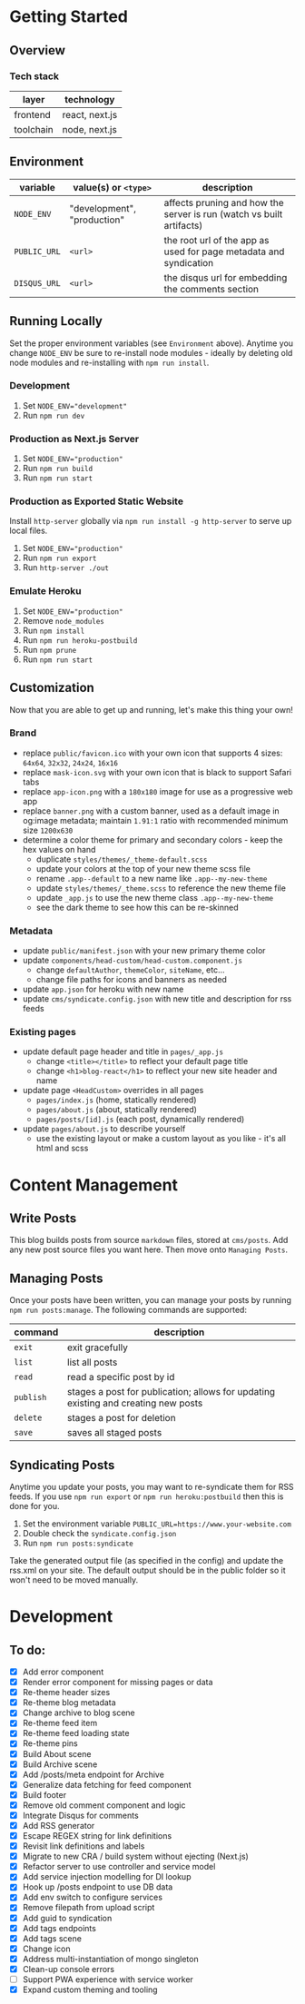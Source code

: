 # Getting Started

## Overview

### Tech stack

layer      | technology
---------- | ----------
frontend   | react, next.js
toolchain  | node, next.js

## Environment

variable     | value(s) or `<type>`        | description
------------ | --------------------------- | -----------
`NODE_ENV`   | "development", "production" | affects pruning and how the server is run (watch vs built artifacts)
`PUBLIC_URL` | `<url>`                     | the root url of the app as used for page metadata and syndication
`DISQUS_URL` | `<url>`                     | the disqus url for embedding the comments section

## Running Locally

Set the proper environment variables (see `Environment` above).
Anytime you change `NODE_ENV` be sure to re-install node modules - ideally by deleting old node modules and re-installing with `npm run install`.

### Development
1. Set `NODE_ENV="development"`
2. Run `npm run dev`

### Production as Next.js Server
1. Set `NODE_ENV="production"`
2. Run `npm run build`
3. Run `npm run start` 

### Production as Exported Static Website
Install `http-server` globally via `npm run install -g http-server` to serve up local files.
1. Set `NODE_ENV="production"`
2. Run `npm run export`
3. Run `http-server ./out`

### Emulate Heroku
1. Set `NODE_ENV="production"`
2. Remove `node_modules`
4. Run `npm install`
5. Run `npm run heroku-postbuild`
6. Run `npm prune`
7. Run `npm run start` 

## Customization

Now that you are able to get up and running, let's make this thing your own!

### Brand
* replace `public/favicon.ico` with your own icon that supports 4 sizes: `64x64`, `32x32`, `24x24`, `16x16`
* replace `mask-icon.svg` with your own icon that is black to support Safari tabs
* replace `app-icon.png` with a `180x180` image for use as a progressive web app
* replace `banner.png` with a custom banner, used as a default image in og:image metadata; maintain `1.91:1` ratio with recommended minimum size `1200x630`
* determine a color theme for primary and secondary colors - keep the hex values on hand
  - duplicate `styles/themes/_theme-default.scss`
  - update your colors at the top of your new theme scss file
  - rename `.app--default` to a new name like `.app--my-new-theme`
  - update `styles/themes/_theme.scss` to reference the new theme file
  - update `_app.js` to use the new theme class `.app--my-new-theme`
  - see the dark theme to see how this can be re-skinned

### Metadata
* update `public/manifest.json` with your new primary theme color
* update `components/head-custom/head-custom.component.js`
  - change `defaultAuthor`, `themeColor`, `siteName`, etc...
  - change file paths for icons and banners as needed
* update `app.json` for heroku with new name
* update `cms/syndicate.config.json` with new title and description for rss feeds

### Existing pages
* update default page header and title in `pages/_app.js`
  - change `<title></title>` to reflect your default page title
  - change `<h1>blog-react</h1>` to reflect your new site header and name
* update page `<HeadCustom>` overrides in all pages
  - `pages/index.js` (home, statically rendered)
  - `pages/about.js` (about, statically rendered)
  - `pages/posts/[id].js` (each post, dynamically rendered)
* update `pages/about.js` to describe yourself
  - use the existing layout or make a custom layout as you like - it's all html and scss

# Content Management

## Write Posts
This blog builds posts from source `markdown` files, stored at `cms/posts`. Add any new post source files you want here. Then move onto `Managing Posts`.

## Managing Posts
Once your posts have been written, you can manage your posts by running `npm run posts:manage`.
The following commands are supported:

command   | description
---------  | -----------
`exit`    | exit gracefully
`list`    | list all posts
`read`    | read a specific post by id
`publish` | stages a post for publication; allows for updating existing and creating new posts
`delete`  | stages a post for deletion
`save`    | saves all staged posts

## Syndicating Posts
Anytime you update your posts, you may want to re-syndicate them for RSS feeds. If you use `npm run export` or `npm run heroku:postbuild` then this is done for you.
1. Set the environment variable `PUBLIC_URL=https://www.your-website.com`
4. Double check the `syndicate.config.json`
5. Run `npm run posts:syndicate`

Take the generated output file (as specified in the config) and update the rss.xml on your site. The default output should be in the public folder so it won't need to be moved manually.

# Development

## To do:
- [x] Add error component  
- [x] Render error component for missing pages or data  
- [x] Re-theme header sizes  
- [x] Re-theme blog metadata  
- [x] Change archive to blog scene  
- [x] Re-theme feed item  
- [x] Re-theme feed loading state  
- [x] Re-theme pins  
- [x] Build About scene  
- [x] Build Archive scene  
- [x] Add /posts/meta endpoint for Archive  
- [x] Generalize data fetching for feed component  
- [x] Build footer  
- [x] Remove old comment component and logic  
- [x] Integrate Disqus for comments  
- [x] Add RSS generator  
- [x] Escape REGEX string for link definitions  
- [x] Revisit link definitions and labels  
- [x] Migrate to new CRA / build system without ejecting (Next.js)
- [x] Refactor server to use controller and service model  
- [x] Add service injection modelling for DI lookup  
- [x] Hook up /posts endpoint to use DB data  
- [x] Add env switch to configure services  
- [x] Remove filepath from upload script  
- [x] Add guid to syndication  
- [x] Add tags endpoints  
- [x] Add tags scene  
- [x] Change icon  
- [x] Address multi-instantiation of mongo singleton  
- [x] Clean-up console errors
- [ ] Support PWA experience with service worker
- [x] Expand custom theming and tooling